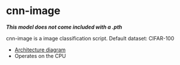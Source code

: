 # cnn-image
***This model does not come included with a .pth***

cnn-image is a image classification script. Default dataset: CIFAR-100
- [Architecture diagram](nn.svg)
- Operates on the CPU 
